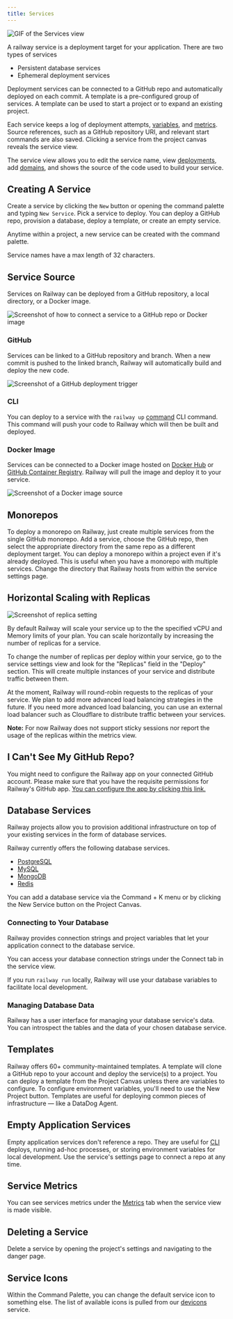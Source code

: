 ```yaml
---
title: Services
---
```


<Image src="https://res.cloudinary.com/railway/image/upload/v1656640995/docs/CleanShot_2022-06-30_at_18.17.31_cl0wlr.gif"
alt="GIF of the Services view"
layout="intrinsic"
width={800} height={646} quality={100} />

A railway service is a deployment target for your application. There are two types of services

- Persistent database services
- Ephemeral deployment services

Deployment services can be connected to a GitHub repo and automatically deployed on each commit. A template is a pre-configured group of services. A template can be used to start a project or to expand an existing project.

Each service keeps a log of deployment attempts, [variables](/develop/variables), and [metrics](/diagnose/metrics). Source references, such as a GitHub repository URI, and relevant start commands are also saved. Clicking a service from the project canvas reveals the service view.

The service view allows you to edit the service name, view [deployments](/deploy/deployments), add [domains](/deploy/exposing-your-app), and shows the source of the code used to build your service.

## Creating A Service

Create a service by clicking the `New` button or opening the command palette and typing `New Service`. Pick a service to deploy. You can deploy a GitHub repo, provision a database, deploy a template, or create an empty service.

Anytime within a project, a new service can be created with the command palette.

Service names have a max length of 32 characters.

## Service Source

Services on Railway can be deployed from a GitHub repository, a local directory,
or a Docker image.

<Image
src="https://res.cloudinary.com/railway/image/upload/v1688760102/docs/screenshot-2023-07-07-16.00.54_e2r6mk.png"
alt="Screenshot of how to connect a service to a GitHub repo or Docker image"
layout="responsive"
width={709} height={190} quality={80} />

### GitHub

Services can be linked to a GitHub repository and branch. When a new commit is
pushed to the linked branch, Railway will automatically build and deploy the new
code.

<Image
src="https://res.cloudinary.com/railway/image/upload/v1688759920/docs/screenshot-2023-07-07-15.58.09_dmufxl.png"
alt="Screenshot of a GitHub deployment trigger"
layout="responsive"
width={708} height={245} quality={80} />

### CLI

You can deploy to a service with the `railway up` [command](/deploy/railway-up)
CLI command. This command will push your code to Railway which will then be
built and deployed.

### Docker Image

<PriorityBoardingBanner />

Services can be connected to a Docker image hosted on
[Docker Hub](https://hub.docker.com/) or
[GitHub Container Registry](https://docs.github.com/en/packages/working-with-a-github-packages-registry/working-with-the-container-registry). Railway
will pull the image and deploy it to your service.

<Image
src="https://res.cloudinary.com/railway/image/upload/v1688760102/docs/screenshot-2023-07-07-15.59.59_kxo5fa.png"
alt="Screenshot of a Docker image source"
layout="responsive"
width={699} height={168} quality={80} />

## Monorepos

To deploy a monorepo on Railway, just create multiple services from the single GitHub monorepo. Add a service, choose the GitHub repo, then select the appropriate directory from the same repo as a different deployment target. You can deploy a monorepo within a project even if it's already deployed. This is useful when you have a monorepo with multiple services. Change the directory that Railway hosts from within the service settings page.

## Horizontal Scaling with Replicas

<Image src="https://res.cloudinary.com/railway/image/upload/v1684534939/docs/Export-replica_lrtrvs.png"
alt="Screenshot of replica setting"
layout="responsive"
width={800} height={317} quality={100} />

By default Railway will scale your service up to the the specified vCPU and Memory limits of your plan. You can scale horizontally by increasing the number of replicas for a service.

To change the number of replicas per deploy within your service, go to the service settings view and look for the "Replicas" field in the "Deploy" section. This will create multiple instances of your service and distribute traffic between them.

At the moment, Railway will round-robin requests to the replicas of your service. We plan to add more advanced load balancing strategies in the future. If you need more advanced load balancing, you can use an external load balancer such as Cloudflare to distribute traffic between your services.

**Note:** For now Railway does not support sticky sessions nor report the usage of the replicas within the metrics view.

## I Can't See My GitHub Repo?

You might need to configure the Railway app on your connected GitHub account. Please make sure that you have the requisite permissions for Railway's GitHub app. [You can configure the app by clicking this link.](https://github.com/apps/railway-app/installations/new)

## Database Services

Railway projects allow you to provision additional infrastructure on top of your existing services in the form of database services.

Railway currently offers the following database services.

- [PostgreSQL](/databases/postgresql)
- [MySQL](/databases/mysql)
- [MongoDB](/databases/mongodb)
- [Redis](/databases/redis)

You can add a database service via the Command + K menu or by clicking the New Service button on the Project Canvas.

### Connecting to Your Database

Railway provides connection strings and project variables that let your application connect to the database service.

You can access your database connection strings under the Connect tab in the service view.

If you run `railway run` locally, Railway will use your database variables to facilitate local development.

### Managing Database Data

Railway has a user interface for managing your database service's data. You can introspect the tables and the data of your chosen database service.

## Templates

Railway offers 60+ community-maintained templates. A template will clone a GitHub repo to your account and deploy the service(s) to a project. You can deploy a template from the Project Canvas unless there are variables to configure. To configure environment variables, you'll need to use the New Project button. Templates are useful for deploying common pieces of infrastructure — like a DataDog Agent.

## Empty Application Services

Empty application services don't reference a repo. They are useful for [CLI](/develop/cli) deploys, running ad-hoc processes, or storing environment variables for local development. Use the service's settings page to connect a repo at any time.

## Service Metrics

You can see services metrics under the [Metrics](/diagnose/metrics) tab when the service view is made visible.

## Deleting a Service

Delete a service by opening the project's settings and navigating to the danger page.

## Service Icons

Within the Command Palette, you can change the default service icon to something else. The list of available icons is pulled from our [devicons](https://devicons.railway.app/) service.
